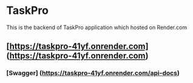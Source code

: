 # TaskPro

This is the backend of TaskPro application 
which hosted on Render.com 

## [https://taskpro-41yf.onrender.com] (https://taskpro-41yf.onrender.com)
### [Swagger] (https://taskpro-41yf.onrender.com/api-docs)
